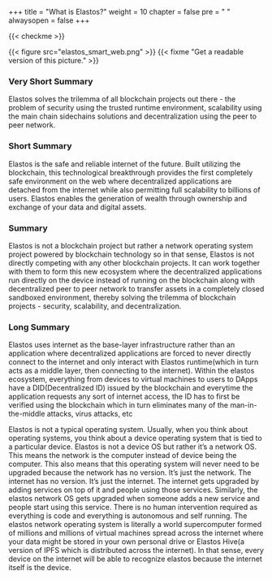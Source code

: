 +++
title = "What is Elastos?"
weight = 10
chapter = false
pre = "<i class='fa ela-folder'></i> "
alwaysopen = false
+++

{{< checkme >}}

{{< figure src="elastos_smart_web.png" >}}
{{< fixme "Get a readable version of this picture." >}}

### Very Short Summary
Elastos solves the trilemma of all blockchain projects out there - the problem of security using the trusted runtime environment, scalability using the main chain sidechains solutions and decentralization using the peer to peer network.

### Short Summary
Elastos is the safe and reliable internet of the future. Built utilizing the blockchain, this technological breakthrough provides the first completely safe environment on the web where decentralized applications are detached from the internet while also permitting full scalability to billions of users. Elastos enables the generation of wealth through ownership and exchange of your data and digital assets.

### Summary
Elastos is not a blockchain project but rather a network operating system project powered by blockchain technology so in that sense, Elastos is not directly competing with any other blockchain projects. It can work together with them to form this new ecosystem where the decentralized applications run directly on the device instead of running on the blockchain along with decentralized peer to peer network to transfer assets in a completely closed sandboxed environment, thereby solving the trilemma of blockchain projects - security, scalability, and decentralization.

### Long Summary
Elastos uses internet as the base-layer infrastructure rather than an application where decentralized applications are forced to never directly connect to the internet and only interact with Elastos runtime(which in turn acts as a middle layer, then connecting to the internet). Within the elastos ecosystem, everything from devices to virtual machines to users to DApps have a DID(Decentralized ID) issued by the blockchain and everytime the application requests any sort of internet access, the ID has to first be verified using the blockchain which in turn eliminates many of the man-in-the-middle attacks, virus attacks, etc

Elastos is not a typical operating system. Usually, when you think about operating systems, you think about a device operating system that is tied to a particular device. Elastos is not a device OS but rather it’s a network OS. This means the network is the computer instead of device being the computer. This also means that this operating system will never need to be upgraded because the network has no version. It’s just the network. The internet has no version. It’s just the internet. The internet gets upgraded by adding services on top of it and people using those services. Similarly, the elastos network OS gets upgraded when someone adds a new service and people start using this service. There is no human intervention required as everything is code and everything is autonomous and self running. The elastos network operating system is literally a world supercomputer formed of millions and millions of virtual machines spread across the internet where your data might be stored in your own personal drive or Elastos Hive(a version of IPFS which is distributed across the internet). In that sense, every device on the internet will be able to recognize elastos because the internet itself is the device.